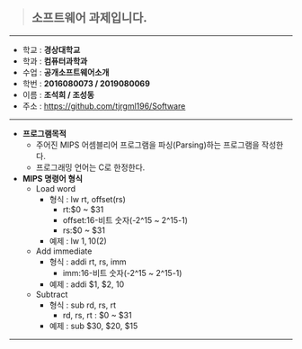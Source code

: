 > ## 소프트웨어 과제입니다.  
------------------------  
* 학교 : **경상대학교**  
* 학과 : **컴퓨터과학과**  
* 수업 : **공개소프트웨어소개**  
* 학번 : **2016080073 / 2019080069**  
* 이름 : **조석희 / 조성동**  
* 주소 : https://github.com/tjrgml196/Software  
------------------------
* **프로그램목적**  
  * 주어진 MIPS 어셈블리어 프로그램을 파싱(Parsing)하는 프로그램을 작성한다.  
  * 프로그래밍 언어는 C로 한정한다.  
* **MIPS 명령어 형식**  
  - Load word  
    + 형식 : lw rt, offset(rs)  
      * rt:$0 ~ $31  
      * offset:16-비트 숫자(-2^15 ~ 2^15-1)  
      * rs:$0 ~ $31  
     + 예제 : lw $1, 10($2)  
   - Add immediate  
     + 형식 : addi rt, rs, imm  
       * imm:16-비트 숫자(-2^15 ~ 2^15-1)  
     + 예제 : addi $1, $2, 10  
   - Subtract  
     + 형식 : sub rd, rs, rt
       * rd, rs, rt : $0 ~ $31  
     + 예제 : sub $30, $20, $15  
------------------------

